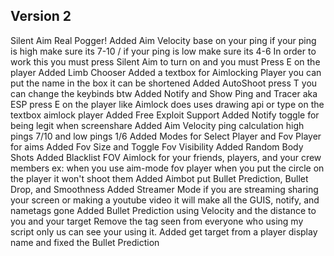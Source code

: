 Version 2
-------------
Silent Aim Real Pogger!
Added Aim Velocity base on your ping 
if your ping is high make sure its 7-10 / if your ping is low make sure its 4-6
In order to work this you must press Silent Aim to turn on and you must Press E on the player
Added Limb Chooser
Added a textbox for Aimlocking Player you can put the name in the box it can be shortened 
Added AutoShoot press T you can change the keybinds btw
Added Notify and Show Ping and Tracer aka ESP press E on the player like Aimlock does uses drawing api or type on the textbox aimlock player
Added Free Exploit Support 
Added Notify toggle for being legit when screenshare
Added Aim Velocity ping calculation high pings 7/10 and low pings 1/6
Added Modes for Select Player and Fov Player for aims
Added Fov Size and Toggle Fov Visibility
Added Random Body Shots
Added Blacklist FOV Aimlock for your friends, players, and your crew members ex: when you use aim-mode fov player when you put the circle on the player it won't shoot them
Added Aimbot put Bullet Prediction, Bullet Drop, and Smoothness
Added Streamer Mode if you are streaming sharing your screen or making a youtube video it will make all the GUIS, notify, and nametags gone
Added Bullet Prediction using Velocity and the distance to you and your target 
Remove the tag seen from everyone who using my script only us can see your using it.
Added get target from a player display name and fixed the Bullet Prediction
